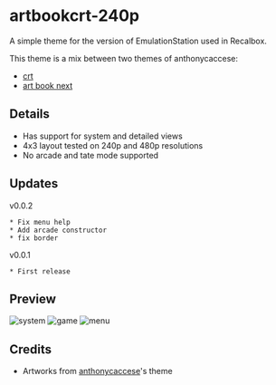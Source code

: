 # artbookcrt-240p

A simple theme for the version of EmulationStation used in Recalbox.

This theme is a mix between two themes of anthonycaccese:
- [crt](https://github.com/anthonycaccese/es-theme-crt)
- [art book next](https://github.com/anthonycaccese/art-book-next-retropie)

## Details

* Has support for system and detailed views
* 4x3 layout tested on 240p and 480p resolutions
* No arcade and tate mode supported

## Updates

v0.0.2

```
* Fix menu help
* Add arcade constructor
* fix border
```

v0.0.1

```
* First release
```

## Preview

![system](https://i.ibb.co/f8N7PBS/screenshot-2024-01-01-T22-08-00-041-Z.png)
![game](https://i.ibb.co/xgryK9f/screenshot-2024-01-01-T22-08-51-539-Z.png)
![menu](https://i.ibb.co/wJNt9qN/screenshot-2024-01-01-T22-08-29-696-Z.png)

## Credits

* Artworks from [anthonycaccese](https://github.com/anthonycaccese)'s theme
